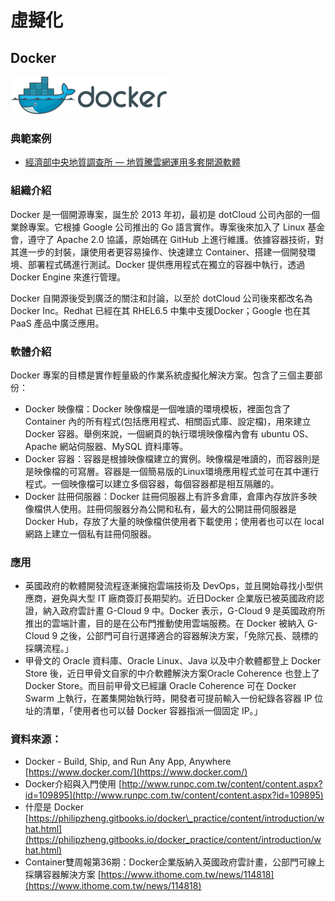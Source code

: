 # **虛擬化**

## **Docker**

![](/assets/Docker.png)

### 典範案例

* [經濟部中央地質調查所 — 地質騰雲網運用多套開源軟體](/use-case/di-zhi-teng-yun-wang-yun-yong-duo-tao-kai-yuan-ruan-ti.md)

### 組織介紹

Docker 是一個開源專案，誕生於 2013 年初，最初是 dotCloud 公司內部的一個業餘專案。它根據 Google 公司推出的 Go 語言實作。專案後來加入了 Linux 基金會，遵守了 Apache 2.0 協議，原始碼在 GitHub 上進行維護。依據容器技術，對其進一步的封裝，讓使用者更容易操作、快速建立 Container、搭建一個開發環境、部署程式碼進行測試。Docker 提供應用程式在獨立的容器中執行，透過 Docker Engine 來進行管理。

Docker 自開源後受到廣泛的關注和討論，以至於 dotCloud 公司後來都改名為 Docker Inc。Redhat 已經在其 RHEL6.5 中集中支援Docker；Google 也在其 PaaS 產品中廣泛應用。

### 軟體介紹

Docker 專案的目標是實作輕量級的作業系統虛擬化解決方案。包含了三個主要部份：

* Docker 映像檔：Docker 映像檔是一個唯讀的環境模板，裡面包含了 Container 內的所有程式\(包括應用程式、相關函式庫、設定檔\)，用來建立 Docker 容器。舉例來說，一個網頁的執行環境映像檔內會有 ubuntu OS、Apache 網站伺服器、MySQL 資料庫等。
* Docker 容器：容器是根據映像檔建立的實例。映像檔是唯讀的，而容器則是是映像檔的可寫層。容器是一個簡易版的Linux環境應用程式並可在其中運行程式。一個映像檔可以建立多個容器，每個容器都是相互隔離的。
* Docker 註冊伺服器：Docker 註冊伺服器上有許多倉庫，倉庫內存放許多映像檔供人使用。註冊伺服器分為公開和私有，最大的公開註冊伺服器是 Docker Hub，存放了大量的映像檔供使用者下載使用；使用者也可以在 local 網路上建立一個私有註冊伺服器。

### 應用

* 英國政府的軟體開發流程逐漸擁抱雲端技術及 DevOps，並且開始尋找小型供應商，避免與大型 IT 廠商簽訂長期契約。近日Docker 企業版已被英國政府認證，納入政府雲計畫 G-Cloud 9 中。Docker 表示，G-Cloud 9 是英國政府所推出的雲端計畫，目的是在公布門推動使用雲端服務。在 Docker 被納入 G-Cloud 9 之後，公部門可自行選擇適合的容器解決方案，「免除冗長、競標的採購流程。」
* 甲骨文的 Oracle 資料庫、Oracle Linux、Java 以及中介軟體都登上 Docker Store 後，近日甲骨文自家的中介軟體解決方案Oracle Coherence 也登上了 Docker Store。而目前甲骨文已經讓 Oracle Coherence 可在 Docker Swarm 上執行，在叢集開始執行時，開發者可提前輸入一份紀錄各容器 IP 位址的清單，「使用者也可以替 Docker 容器指派一個固定 IP。」

### 資料來源：

* Docker - Build, Ship, and Run Any App, Anywhere [https://www.docker.com/](https://www.docker.com/)
* Docker介紹與入門使用 [http://www.runpc.com.tw/content/content.aspx?id=109895](http://www.runpc.com.tw/content/content.aspx?id=109895)
* 什麼是 Docker [https://philipzheng.gitbooks.io/docker\_practice/content/introduction/what.html](https://philipzheng.gitbooks.io/docker_practice/content/introduction/what.html)
* Container雙周報第36期：Docker企業版納入英國政府雲計畫，公部門可線上採購容器解決方案 [https://www.ithome.com.tw/news/114818](https://www.ithome.com.tw/news/114818)



